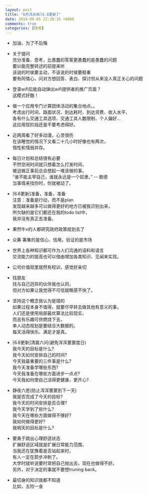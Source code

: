 ```yaml
---
layout: post
title: "6月流水帐[6.8更新]"
date: 2014-06-05 22:28:15 +0800
comments: true
categories: [随感]
---
```


- 加油，为了不后悔

- 关于提问  
充分准备、思考，比愚蠢的答案更愚蠢的是愚蠢的问题  
要以能完整转述的前提来听  
该说的时侯要主动，不该说的时侯要稳重  
要有同情心，问对方想回答、表白、探讨但从来没人真正关心的问题

- 登录wifi后能自动弹出wifi提供者的推广页面？  
这模式好酷！

- 做一个应用专门计算团体活动的集合地点。。  
考虑出行时间、路面状况、到达耗时、到达资费、收入水平、  
各有什么交通工具选项、交通工具人数限制、个人偏好...  
这应用现阶段还是不要考虑得好。

- 近两周看了好多动漫，心灵很伤  
在该睡觉的情况下又看二十几小时好像也有两次，  
惰性和懦弱并存。

- 每日计划和总结很有必要  
不然空闲时间就只想着怎么打发时间，  
被迫做正事前总会想起一堆该做的事。  
“谁不能主宰自己，谁就永远是一个奴隶。” -- 歌德  
当事情来找你时，你就被动了。

- [6.6更新]准备，准备，准备  
注意：准备是行动，而不是plan  
发现越来越多可以做得更好的地方已被我识别出来，  
所欠缺的是它们都还在我的todo list中，  
我并没有真正去准备。

- 果然牛x的人都研究政府政策规划去了

- 众筹 筹集的是信心、信用，验证的是市场

- 世界上各种知识都可作为人们沟通的语料和语言  
交流能力的提高也可以借由增加各类知识、见闻来实现。

- 公司价值观里居然有校训，感觉好亲切  

- 找朋友  
找与自己迥异的伙伴我也认同，  
但对方如果让我觉得不可信就略感不快了。

- 坚持这个概念我认为是错的  
如果过程本身不值得，就要尽早转去做其他有意义的事，  
人们还是使用局部最优算法比较现实，  
而且有乐趣可供燃烧下去，  
单人动态规划是要结合大数据的。  
每天活得快乐、满足才是真。

- [6.8更新]清晨六问(避免浑浑噩噩度日)  
我今天的目标是什么?  
我今天如何安排自己的时间?  
今天我最重要的三件事是什么?  
我今天准备学哪些东西?  
今天我准备在哪些方面进步一点点?  
今天我如何使自己活得更健康，更开心?   

- 静夜六思(防止浑浑噩噩到下一天)  
我是否完成了今天的目标?  
我今天的时间安排是否合理?  
我今天学到了些什么?  
我今天在哪些方面做得不够好?  
我如何做得更好?  
我明天的目标是什么?  

- 要勇于跳出心理舒适状态  
扩展舒适区域就是扩展日常能力范围，  
当我还在犹豫着是否站起来时，  
有人一定在箭步冲刺了。  
大学时就听说要时常把自己抛出去，现在也做得不好。  
另外，对于决定的事就不要想truning back。

- 最切身的知识我都不知道  
比如，五险一金

